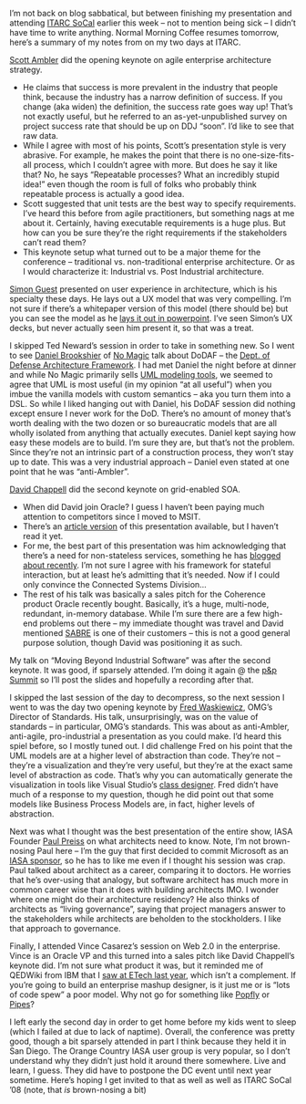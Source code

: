 I’m not back on blog sabbatical, but between finishing my presentation
and attending [ITARC SoCal](http://www.iasahome.org/web/itarc/socal)
earlier this week – not to mention being sick – I didn’t have time to
write anything. Normal Morning Coffee resumes tomorrow, here’s a summary
of my notes from on my two days at ITARC.

[Scott Ambler](http://www.ambysoft.com/) did the opening keynote on
agile enterprise architecture strategy.

-   He claims that success is more prevalent in the industry that people
    think, because the industry has a narrow definition of success. If
    you change (aka widen) the definition, the success rate goes way up!
    That’s not exactly useful, but he referred to an as-yet-unpublished
    survey on project success rate that should be up on DDJ “soon”. I’d
    like to see that raw data.
-   While I agree with most of his points, Scott’s presentation style is
    very abrasive. For example, he makes the point that there is no
    one-size-fits-all process, which I couldn’t agree with more. But
    does he say it like that? No, he says “Repeatable processes? What an
    incredibly stupid idea!” even though the room is full of folks who
    probably think repeatable process is actually a good idea.
-   Scott suggested that unit tests are the best way to specify
    requirements. I’ve heard this before from agile practitioners, but
    something nags at me about it. Certainly, having executable
    requirements is a huge plus. But how can you be sure they’re the
    right requirements if the stakeholders can’t read them?
-   This keynote setup what turned out to be a major theme for the
    conference – traditional vs. non-traditional enterprise
    architecture. Or as I would characterize it: Industrial vs. Post
    Industrial architecture.

[Simon Guest](http://simonguest.com/blogs/smguest/default.aspx)
presented on user experience in architecture, which is his specialty
these days. He lays out a UX model that was very compelling. I’m not
sure if there’s a whitepaper version of this model (there should be) but
you can see the model as he [lays it out in
powerpoint](http://simonguest.com/blogs/smguest/archive/2007/06/21/Slides-from-San-Diego-UX-Summit.aspx).
I’ve seen Simon’s UX decks, but never actually seen him present it, so
that was a treat.

I skipped Ted Neward’s session in order to take in something new. So I
went to see [Daniel Brookshier](http://weblogs.java.net/blog/turbogeek/)
of [No Magic](http://www.nomagic.com/) talk about DoDAF – the [Dept. of
Defense Architecture Framework](http://en.wikipedia.org/wiki/DODAF). I
had met Daniel the night before at dinner and while No Magic primarily
sells [UML modeling
tools](http://www.nomagic.com/text.php?lang=2&item=232&arg=206), we
seemed to agree that UML is most useful (in my opinion “at all useful”)
when you imbue the vanilla models with custom semantics – aka you turn
them into a DSL. So while I liked hanging out with Daniel, his DoDAF
session did nothing except ensure I never work for the DoD. There’s no
amount of money that’s worth dealing with the two dozen or so
bureaucratic models that are all wholly isolated from anything that
actually executes. Daniel kept saying how easy these models are to
build. I’m sure they are, but that’s not the problem. Since they’re not
an intrinsic part of a construction process, they won’t stay up to date.
This was a very industrial approach – Daniel even stated at one point
that he was “anti-Ambler”.

[David Chappell](http://blogs.oracle.com/davidchappell/) did the second
keynote on grid-enabled SOA.

-   When did David join Oracle? I guess I haven’t been paying much
    attention to competitors since I moved to MSIT.
-   There’s an [article version](http://www.soamag.com/I10/0907-1.asp)
    of this presentation available, but I haven’t read it yet.
-   For me, the best part of this presentation was him acknowledging
    that there’s a need for non-stateless services, something he has
    [blogged about
    recently](http://blogs.oracle.com/davidchappell/2007/09/27#a22). I’m
    not sure I agree with his framework for stateful interaction, but at
    least he’s admitting that it’s needed. Now if I could only convince
    the Connected Systems Division…
-   The rest of his talk was basically a sales pitch for the Coherence
    product Oracle recently bought. Basically, it’s a huge, multi-node,
    redundant, in-memory database. While I’m sure there are a few
    high-end problems out there – my immediate thought was travel and
    David mentioned [SABRE](http://www.sabretravelnetwork.com/) is one
    of their customers – this is not a good general purpose solution,
    though David was positioning it as such.

My talk on “Moving Beyond Industrial Software” was after the second
keynote. It was good, if sparsely attended. I’m doing it again @ the
[p&p Summit](http://www.pnpsummit.com/west2007.aspx) so I’ll post the
slides and hopefully a recording after that.

I skipped the last session of the day to decompress, so the next session
I went to was the day two opening keynote by [Fred
Waskiewicz](http://www.omg.org/news/about/contacts.htm#tek), OMG’s
Director of Standards. His talk, unsurprisingly, was on the value of
standards – in particular, OMG’s standards. This was about as
anti-Ambler, anti-agile, pro-industrial a presentation as you could
make. I’d heard this spiel before, so I mostly tuned out. I did
challenge Fred on his point that the UML models are at a higher level of
abstraction than code. They’re not – they’re a visualization and they’re
very useful, but they’re at the exact same level of abstraction as code.
That’s why you can automatically generate the visualization in tools
like Visual Studio’s [class
designer](http://msdn.microsoft.com/vstudio/tour/vs2005_guided_tour/VS2005pro/Smart_Client/ClassDesign.htm).
Fred didn’t have much of a response to my question, though he did point
out that some models like Business Process Models are, in fact, higher
levels of abstraction.

Next was what I thought was the best presentation of the entire show,
IASA Founder [Paul
Preiss](http://www.iasahome.org/web/home/about/leadership) on what
architects need to know. Note, I’m not brown-nosing Paul here – I’m the
guy that first decided to commit Microsoft as an [IASA
sponsor](http://www.iasahome.org/c/portal/layout?p_l_id=PUB.1.159), so
he has to like me even if I thought his session was crap. Paul talked
about architect as a career, comparing it to doctors. He worries that
he’s over-using that analogy, but software architect has much more in
common career wise than it does with building architects IMO. I wonder
where one might do their architecture residency? He also thinks of
architects as “living governance”, saying that project managers answer
to the stakeholders while architects are beholden to the stockholders. I
like that approach to governance.

Finally, I attended Vince Casarez’s session on Web 2.0 in the
enterprise. Vince is an Oracle VP and this turned into a sales pitch
like David Chappell’s keynote did. I’m not sure what product it was, but
it reminded me of QEDWiki from IBM that I [saw at ETech last
year](http://devhawk.net/2006/03/08/rod-smith-on-do-it-yourself-it/),
which isn’t a complement. If you’re going to build an enterprise mashup
designer, is it just me or is “lots of code spew” a poor model. Why not
go for something like [Popfly](http://www.popfly.ms/) or
[Pipes](http://pipes.yahoo.com/pipes/)?

I left early the second day in order to get home before my kids went to
sleep (which I failed at due to lack of naptime). Overall, the
conference was pretty good, though a bit sparsely attended in part I
think because they held it in San Diego. The Orange Country IASA user
group is very popular, so I don’t understand why they didn’t just hold
it around there somewhere. Live and learn, I guess. They did have to
postpone the DC event until next year sometime. Here’s hoping I get
invited to that as well as well as ITARC SoCal ’08 (note, that *is*
brown-nosing a bit)
